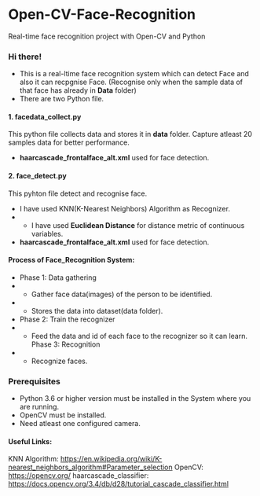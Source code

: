 # Open-CV-Face-Recognition
Real-time face recognition project with Open-CV and Python

### Hi there!
- This is a real-ltime face recognition system which can detect Face and also it can recpgnise Face. 
(Recognise only when the sample data of that face has already in <b>Data</b> folder)
- There are two Python file.

#### 1. facedata_collect.py
This python file collects data and stores it in <b>data</b> folder.
Capture atleast 20 samples data for better performance.
- <b>haarcascade_frontalface_alt.xml</b> used for face detection.
#### 2. face_detect.py
This pyhton file detect and recognise face. 
- I have used KNN(K-Nearest Neighbors) Algorithm as Recognizer.
- - I have used <b>Euclidean Distance</b> for distance metric of continuous variables.
- <b>haarcascade_frontalface_alt.xml</b> used for face detection.

#### Process of Face_Recognition System:
- Phase 1: Data gathering
- - Gather face data(images) of the person to be identified.
- - Stores the data into dataset(data folder).
- Phase 2: Train the recognizer
- - Feed the data and id of each face to the recognizer so it can learn.
Phase 3: Recognition
- - Recognize faces.

### Prerequisites
- Python 3.6 or higher version must be installed in the System where you are running.
- OpenCV must be installed.
- Need atleast one configured camera.

#### Useful Links:
KNN Algorithm: https://en.wikipedia.org/wiki/K-nearest_neighbors_algorithm#Parameter_selection
OpenCV: https://opencv.org/
haarcascade_classifier: https://docs.opencv.org/3.4/db/d28/tutorial_cascade_classifier.html

